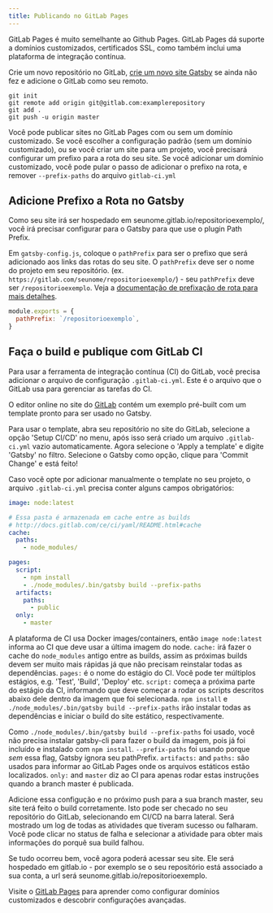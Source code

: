 ```yaml
---
title: Publicando no GitLab Pages
---
```


GitLab Pages é muito semelhante ao Github Pages. GitLab Pages dá suporte a domínios customizados, certificados SSL, como também inclui uma plataforma de integração contínua.

Crie um novo repositório no GitLab, [crie um novo site Gatsby](/docs/) se ainda não fez e adicione o GitLab como seu remoto.

```shell
git init
git remote add origin git@gitlab.com:examplerepository
git add .
git push -u origin master
```

Você pode publicar sites no GitLab Pages com ou sem um domínio customizado. Se você escolher a configuração padrão (sem um domínio customizado), ou se você criar um site para um projeto, você precisará configurar um prefixo para a rota do seu site. Se você adicionar um domínio customizado, você pode pular o passo de adicionar o prefixo na rota, e remover `--prefix-paths` do arquivo `gitlab-ci.yml`

## Adicione Prefixo a Rota no Gatsby

Como seu site irá ser hospedado em seunome.gitlab.io/repositorioexemplo/, você irá precisar configurar para o Gatsby para que use o plugin Path Prefix.

Em `gatsby-config.js`, coloque o `pathPrefix` para ser o prefixo que será adicionado aos links das rotas do seu site. O `pathPrefix` deve ser o nome do projeto em seu repositório. (ex. `https://gitlab.com/seunome/repositorioexemplo/`) - seu `pathPrefix` deve ser `/repositorioexemplo`. Veja a [documentação de prefixação de rota para mais detalhes](/docs/path-prefix/).

```js:title=gatsby-config.js
module.exports = {
  pathPrefix: `/repositorioexemplo`,
}
```

## Faça o build e publique com GitLab CI

Para usar a ferramenta de integração contínua (CI) do GitLab, você precisa adicionar o arquivo de configuração `.gitlab-ci.yml`. Este é o arquivo que o GitLab usa para gerenciar as tarefas do CI.

O editor online no site do [GitLab](https://gitlab.com) contém um exemplo pré-built com um template pronto para ser usado no Gatsby.

Para usar o template, abra seu repositório no site do GitLab, selecione a opção 'Setup CI/CD' no menu, após isso será criado um arquivo `.gitlab-ci.yml` vazio automaticamente. Agora selecione o 'Apply a template' e digite 'Gatsby' no filtro. Selecione o Gatsby como opção, clique para 'Commit Change' e está feito!

Caso você opte por adicionar manualmente o template no seu projeto, o arquivo `.gitlab-ci.yml` precisa conter alguns campos obrigatórios:

```yaml:title=.gitlab-ci.yml
image: node:latest

# Essa pasta é armazenada em cache entre as builds
# http://docs.gitlab.com/ce/ci/yaml/README.html#cache
cache:
  paths:
    - node_modules/

pages:
  script:
    - npm install
    - ./node_modules/.bin/gatsby build --prefix-paths
  artifacts:
    paths:
      - public
  only:
    - master
```

A plataforma de CI usa Docker images/containers, então `image node:latest` informa ao CI que deve usar a última imagem do node. `cache:` irá fazer o cache do `node_modules` antigo entre as builds, assim as próximas builds devem ser muito mais rápidas já que não precisam reinstalar todas as dependências. `pages:` é o nome do estágio do CI. Você pode ter múltiplos estágios, e.g. 'Test', 'Build', 'Deploy' etc. `script:` começa a próxima parte do estágio da CI, informando que deve começar a rodar os scripts descritos abaixo dele dentro da imagem que foi selecionada. `npm install` e `./node_modules/.bin/gatsby build --prefix-paths` irão instalar todas as dependências e iniciar o build do site estático, respectivamente.

Como `./node_modules/.bin/gatsby build --prefix-paths` foi usado, você não precisa instalar gatsby-cli para fazer o build da imagem, pois já foi incluído e instalado com `npm install`. `--prefix-paths` foi usando porque _sem_ essa flag, Gatsby ignora seu pathPrefix. `artifacts:` and `paths:` são usados para informar ao GitLab Pages onde os arquivos estáticos estão localizados. `only:` and `master` diz ao CI para apenas rodar estas instruções quando a branch master é publicada.

Adicione essa configução e no próximo push para a sua branch master, seu site terá feito o build corretamente. Isto pode ser checado no seu repositório do GitLab, selecionando em CI/CD na barra lateral. Será mostrado um log de todas as atividades que tiveram sucesso ou falharam. Você pode clicar no status de falha e selecionar a atividade para obter mais informações do porquê sua build falhou.

Se tudo ocorreu bem, você agora poderá acessar seu site. Ele será hospedado em gitlab.io - por exemplo se o seu repositório está associado a sua conta, a url será seunome.gitlab.io/repositorioexemplo.

Visite o [GitLab Pages](https://gitlab.com/help/user/project/pages/getting_started_part_one.md) para aprender como configurar domínios customizados e descobrir configurações avançadas.
